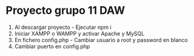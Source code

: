 # Proyecto grupo 11 DAW


1. Al descargar proyecto - Ejecutar npm i
2. Iniciar XAMPP o WAMPP y activar Apache y MySQL
3. En fichero config.php - Cambiar usuario a root y password en blanco
4. Cambiar puerto en config.php
